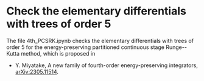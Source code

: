 # Check the elementary differentials with trees of order 5

The file 4th_PCSRK.ipynb checks the elementary differentials with trees of order 5 for the energy-preserving partitioned continuous stage Runge--Kutta method, which is proposed in 
+ Y. Miyatake, A new family of fourth-order energy-preserving integrators, [arXiv:2305.11514](https://arxiv.org/abs/2305.11514).
